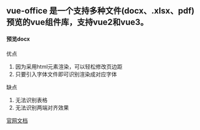 ## vue-office 是一个支持多种文件(docx、.xlsx、pdf)预览的vue组件库，支持vue2和vue3。

#### 预览docx
优点
1. 因为采用html元素渲染，可以轻松修改页边距
2. 只要引入字体文件即可识别渲染成对应字体

缺点
1. 无法识别表格
2. 无法识别两端对齐效果

[官网文档](https://501351981.github.io/vue-office/examples/docs/guide/)